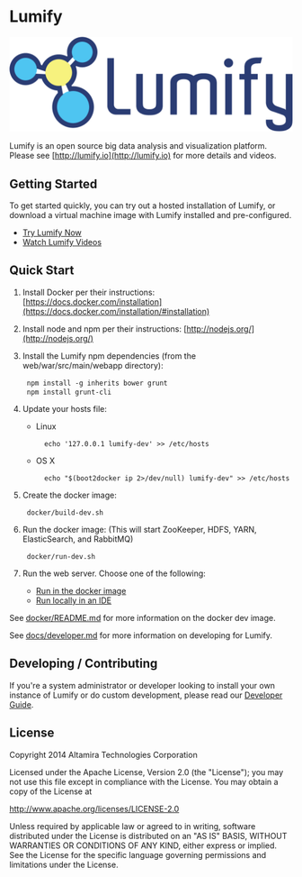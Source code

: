 # Lumify

![Lumify Logo](web/war/src/main/webapp/img/lumify-logo.png?raw=true)

Lumify is an open source big data analysis and visualization platform. Please see [http://lumify.io](http://lumify.io) for more details and videos.

## Getting Started

To get started quickly, you can try out a hosted installation of Lumify, or download a virtual machine image with Lumify installed and pre-configured.

- [Try Lumify Now](http://lumify.io/try.html)
- [Watch Lumify Videos](https://www.youtube.com/playlist?list=PLDX7b-6_sNA7SCJw5rB9EF0TDpQyrO2XR)

## Quick Start

1. Install Docker per their instructions: [https://docs.docker.com/installation](https://docs.docker.com/installation/#installation)

1. Install node and npm per their instructions: [http://nodejs.org/](http://nodejs.org/)

1. Install the Lumify npm dependencies (from the web/war/src/main/webapp directory):

        npm install -g inherits bower grunt
        npm install grunt-cli

1. Update your hosts file:
    - Linux

            echo '127.0.0.1 lumify-dev' >> /etc/hosts

    - OS X

            echo "$(boot2docker ip 2>/dev/null) lumify-dev" >> /etc/hosts

1. Create the docker image:

        docker/build-dev.sh

1. Run the docker image: (This will start ZooKeeper, HDFS, YARN, ElasticSearch, and RabbitMQ)

        docker/run-dev.sh

1. Run the web server. Choose one of the following:
   * [Run in the docker image](docker/README.md#docker-web-server)
   * [Run locally in an IDE](docs/ide.md#development-jetty-web-server)

See [docker/README.md](docker/) for more information on the docker dev image.

See [docs/developer.md](docs/developer.md) for more information on developing for Lumify.

## Developing / Contributing

If you're a system administrator or developer looking to install your own instance of Lumify or do custom development,
please read our [Developer Guide](docs/developer.md).


## License

Copyright 2014 Altamira Technologies Corporation

Licensed under the Apache License, Version 2.0 (the "License");
you may not use this file except in compliance with the License.
You may obtain a copy of the License at

   http://www.apache.org/licenses/LICENSE-2.0

Unless required by applicable law or agreed to in writing, software
distributed under the License is distributed on an "AS IS" BASIS,
WITHOUT WARRANTIES OR CONDITIONS OF ANY KIND, either express or implied.
See the License for the specific language governing permissions and
limitations under the License.
